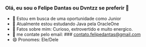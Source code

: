### Olá, eu sou o Felipe Dantas ou Dvntzz se preferir 👋

- 🔭 Estou em busca de uma oportunidade como Junior
- 🌱 Atualmente estou estudando Java pela OracleOne
- 🤔 Fatos sobre mim: Curioso, extrovertido e muito energico.
- 💬 me contate pelo email: ### contato.felipedantas@gmail.com
- 😄 Pronomes: Ele/Dele

<!--
**Dvntzz/Dvntzz** is a ✨ _special_ ✨ repository because its `README.md` (this file) appears on your GitHub profile.

Here are some ideas to get you started:


- 
-->
